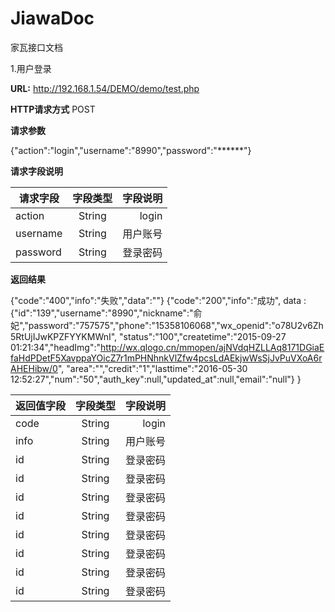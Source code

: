 # JiawaDoc
家瓦接口文档


1.用户登录

**URL:**
http://192.168.1.54/DEMO/demo/test.php

**HTTP请求方式**
POST

**请求参数**

{"action":"login","username":"8990","password":"******"}

**请求字段说明**

| 请求字段 | 字段类型  | 字段说明  |
| ---------|:---------:| ---------:|
| action   | String    | login     |
| username | String    | 用户账号  |
| password | String    | 登录密码  |

**返回结果**

{"code":"400","info":"失败","data":""}
{"code":"200","info":"成功",
  data : {"id":"139","username":"8990","nickname":"俞妃","password":"757575","phone":"15358106068","wx_openid":"o78U2v6Zh5RtUjIJwKPZFYYKMWnI",
  "status":"100","createtime":"2015-09-27 01:21:34","headImg":"http://wx.qlogo.cn/mmopen/ajNVdqHZLLAq8171DGiaEfaHdPDetF5XavppaYOicZ7r1mPHNhnkVlZfw4pcsLdAEkjwWsSjJvPuVXoA6rAHEHibw/0",
  "area":"","credit":"1","lasttime":"2016-05-30 12:52:27","num":"50","auth_key":null,"updated_at":null,"email":"null"}
}

| 返回值字段 | 字段类型  | 字段说明  |
| ---------  |:---------:| ---------:|
| code       | String    | login     |
| info       | String    | 用户账号  |
|  id        | String    | 登录密码  |
|  id        | String    | 登录密码  |
|  id        | String    | 登录密码  |
|  id        | String    | 登录密码  |
|  id        | String    | 登录密码  |
|  id        | String    | 登录密码  |
|  id        | String    | 登录密码  |
|  id        | String    | 登录密码  ||  id        | String    | 登录密码  ||  id        | String    | 登录密码  |


















